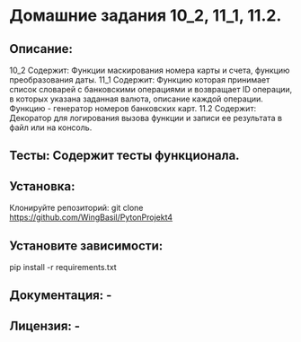 # Домашние задания 10_2, 11_1, 11.2.
## Описание:
10_2 Содержит: Функции маскирования номера карты и счета, функцию
преобразования даты.
11_1 Содержит: Функцию которая принимает список словарей с 
банковскими операциями и возвращает ID операции, в которых указана
заданная валюта, описание каждой операции.
Функцию - генератор номеров банковских карт.
11.2 Содержит: Декоратор для логирования вызова функции и записи ее 
результата в файл или на консоль.
## Тесты: Содержит тесты функционала.

## Установка:
Клонируйте репозиторий: git clone https://github.com/WingBasil/PytonProjekt4
## Установите зависимости:
pip install -r requirements.txt
## Документация: - 
## Лицензия: - 
